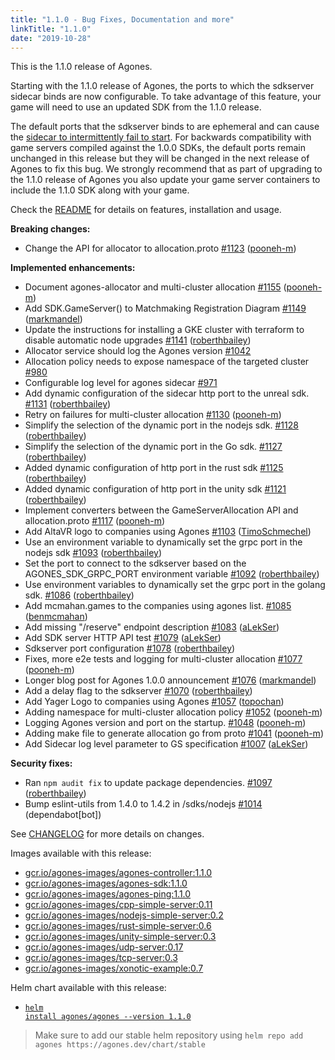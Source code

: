 ```yaml
---
title: "1.1.0 - Bug Fixes, Documentation and more"
linkTitle: "1.1.0"
date: "2019-10-28"
---
```


This is the 1.1.0 release of Agones.

Starting with the 1.1.0 release of Agones, the ports to which the sdkserver sidecar binds are now configurable. To take advantage of this feature, your game will need to use an updated SDK from the 1.1.0 release.

The default ports that the sdkserver binds to are ephemeral and can cause the [sidecar to intermittently fail to start](https://github.com/googleforgames/agones/issues/851). For backwards compatibility with game servers compiled against the 1.0.0 SDKs, the default ports remain unchanged in this release but they will be changed in the next release of Agones to fix this bug. We strongly recommend that as part of upgrading to the 1.1.0 release of Agones you also update your game server containers to include the 1.1.0 SDK along with your game.

Check the <a href="https://github.com/googleforgames/agones/tree/release-1.1.0" >README</a> for details on features, installation and usage.

**Breaking changes:**

- Change the API for allocator to allocation.proto [\#1123](https://github.com/googleforgames/agones/pull/1123) ([pooneh-m](https://github.com/pooneh-m))

**Implemented enhancements:**

- Document agones-allocator and multi-cluster allocation [\#1155](https://github.com/googleforgames/agones/pull/1155) ([pooneh-m](https://github.com/pooneh-m))
- Add SDK.GameServer\(\) to Matchmaking Registration Diagram [\#1149](https://github.com/googleforgames/agones/pull/1149) ([markmandel](https://github.com/markmandel))
- Update the instructions for installing a GKE cluster with terraform to disable automatic node upgrades [\#1141](https://github.com/googleforgames/agones/pull/1141) ([roberthbailey](https://github.com/roberthbailey))
- Allocator service should log the Agones version [\#1042](https://github.com/googleforgames/agones/issues/1042)
- Allocation policy needs to expose namespace of the targeted cluster [\#980](https://github.com/googleforgames/agones/issues/980)
- Configurable log level for agones sidecar [\#971](https://github.com/googleforgames/agones/issues/971)
- Add dynamic configuration of the sidecar http port to the unreal sdk. [\#1131](https://github.com/googleforgames/agones/pull/1131) ([roberthbailey](https://github.com/roberthbailey))
- Retry on failures for multi-cluster allocation [\#1130](https://github.com/googleforgames/agones/pull/1130) ([pooneh-m](https://github.com/pooneh-m))
- Simplify the selection of the dynamic port in the nodejs sdk. [\#1128](https://github.com/googleforgames/agones/pull/1128) ([roberthbailey](https://github.com/roberthbailey))
- Simplify the selection of the dynamic port in the Go sdk. [\#1127](https://github.com/googleforgames/agones/pull/1127) ([roberthbailey](https://github.com/roberthbailey))
- Added dynamic configuration of http port in the rust sdk [\#1125](https://github.com/googleforgames/agones/pull/1125) ([roberthbailey](https://github.com/roberthbailey))
- Added dynamic configuration of http port in the unity sdk [\#1121](https://github.com/googleforgames/agones/pull/1121) ([roberthbailey](https://github.com/roberthbailey))
- Implement converters between the GameServerAllocation API and allocation.proto [\#1117](https://github.com/googleforgames/agones/pull/1117) ([pooneh-m](https://github.com/pooneh-m))
- Add AltaVR logo to companies using Agones [\#1103](https://github.com/googleforgames/agones/pull/1103) ([TimoSchmechel](https://github.com/TimoSchmechel))
- Use an environment variable to dynamically set the grpc port in the nodejs sdk [\#1093](https://github.com/googleforgames/agones/pull/1093) ([roberthbailey](https://github.com/roberthbailey))
- Set the port to connect to the sdkserver based on the AGONES\_SDK\_GRPC\_PORT environment variable [\#1092](https://github.com/googleforgames/agones/pull/1092) ([roberthbailey](https://github.com/roberthbailey))
- Use environment variables to dynamically set the grpc port in the golang sdk. [\#1086](https://github.com/googleforgames/agones/pull/1086) ([roberthbailey](https://github.com/roberthbailey))
- Add mcmahan.games to the companies using agones list. [\#1085](https://github.com/googleforgames/agones/pull/1085) ([benmcmahan](https://github.com/benmcmahan))
- Add missing "/reserve" endpoint description [\#1083](https://github.com/googleforgames/agones/pull/1083) ([aLekSer](https://github.com/aLekSer))
- Add SDK server HTTP API test [\#1079](https://github.com/googleforgames/agones/pull/1079) ([aLekSer](https://github.com/aLekSer))
- Sdkserver port configuration [\#1078](https://github.com/googleforgames/agones/pull/1078) ([roberthbailey](https://github.com/roberthbailey))
- Fixes, more e2e tests and logging for multi-cluster allocation [\#1077](https://github.com/googleforgames/agones/pull/1077) ([pooneh-m](https://github.com/pooneh-m))
- Longer blog post for Agones 1.0.0 announcement [\#1076](https://github.com/googleforgames/agones/pull/1076) ([markmandel](https://github.com/markmandel))
- Add a delay flag to the sdkserver [\#1070](https://github.com/googleforgames/agones/pull/1070) ([roberthbailey](https://github.com/roberthbailey))
- Add Yager Logo to companies using Agones [\#1057](https://github.com/googleforgames/agones/pull/1057) ([topochan](https://github.com/topochan))
- Adding namespace for multi-cluster allocation policy [\#1052](https://github.com/googleforgames/agones/pull/1052) ([pooneh-m](https://github.com/pooneh-m))
- Logging Agones version and port on the startup. [\#1048](https://github.com/googleforgames/agones/pull/1048) ([pooneh-m](https://github.com/pooneh-m))
- Adding make file to generate allocation go from proto [\#1041](https://github.com/googleforgames/agones/pull/1041) ([pooneh-m](https://github.com/pooneh-m))
- Add Sidecar log level parameter to GS specification [\#1007](https://github.com/googleforgames/agones/pull/1007) ([aLekSer](https://github.com/aLekSer))

**Security fixes:**

- Ran `npm audit fix` to update package dependencies. [\#1097](https://github.com/googleforgames/agones/pull/1097) ([roberthbailey](https://github.com/roberthbailey))
- Bump eslint-utils from 1.4.0 to 1.4.2 in /sdks/nodejs [\#1014](https://github.com/googleforgames/agones/pull/1014) (dependabot[bot])

See <a href="https://github.com/googleforgames/agones/blob/release-1.1.0/CHANGELOG.md" >CHANGELOG</a> for more details on changes.

Images available with this release:

- [gcr.io/agones-images/agones-controller:1.1.0](https://gcr.io/agones-images/agones-controller:1.1.0)
- [gcr.io/agones-images/agones-sdk:1.1.0](https://gcr.io/agones-images/agones-sdk:1.1.0)
- [gcr.io/agones-images/agones-ping:1.1.0](https://gcr.io/agones-images/agones-ping:1.1.0)
- [gcr.io/agones-images/cpp-simple-server:0.11](https://gcr.io/agones-images/cpp-simple-server:0.11)
- [gcr.io/agones-images/nodejs-simple-server:0.2](https://gcr.io/agones-images/nodejs-simple-server:0.2)
- [gcr.io/agones-images/rust-simple-server:0.6](https://gcr.io/agones-images/rust-simple-server:0.6)
- [gcr.io/agones-images/unity-simple-server:0.3](https://gcr.io/agones-images/unity-simple-server:0.3)
- [gcr.io/agones-images/udp-server:0.17](https://gcr.io/agones-images/udp-server:0.17)
- [gcr.io/agones-images/tcp-server:0.3](https://gcr.io/agones-images/tcp-server:0.3)
- [gcr.io/agones-images/xonotic-example:0.7](https://gcr.io/agones-images/xonotic-example:0.7)

Helm chart available with this release:

- <a href="https://agones.dev/chart/stable/agones-1.1.0.tgz" ><code>helm install agones/agones --version 1.1.0</code></a>

> Make sure to add our stable helm repository using `helm repo add agones https://agones.dev/chart/stable`
